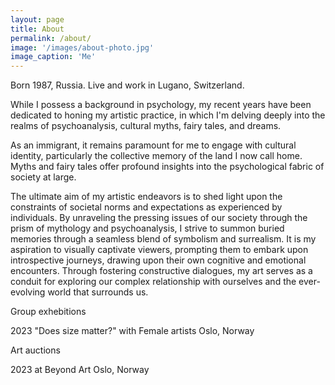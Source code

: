 ```yaml
---
layout: page
title: About
permalink: /about/
image: '/images/about-photo.jpg'
image_caption: 'Me'
---
```


Born 1987, Russia. Live and work in Lugano, Switzerland. 

While I possess a background in psychology, my recent years have been dedicated to honing my artistic practice, in which I'm delving deeply into the realms of psychoanalysis, cultural myths, fairy tales, and dreams.

As an immigrant, it remains paramount for me to engage with cultural identity, particularly the collective memory of the land I now call home. Myths and fairy tales offer profound insights into the psychological fabric of society at large.

The ultimate aim of my artistic endeavors is to shed light upon the constraints of societal norms and expectations as experienced by individuals. By unraveling the pressing issues of our society through the prism of mythology and psychoanalysis, I strive to summon buried memories through a seamless blend of symbolism and surrealism. It is my aspiration to visually captivate viewers, prompting them to embark upon introspective journeys, drawing upon their own cognitive and emotional encounters. Through fostering constructive dialogues, my art serves as a conduit for exploring our complex relationship with ourselves and the ever-evolving world that surrounds us.


Group exhebitions

2023 "Does size matter?" with Female artists Oslo, Norway

Art auctions

2023 at Beyond Art Oslo, Norway

<!--
<div class="gallery-box">
  <div class="gallery">
    <img src="/images/100.jpg" loading="lazy">
    <img src="/images/101.jpg" loading="lazy">
    <img src="/images/102.jpg" loading="lazy">
  </div>
  <em>Gallery / <a href="https://unsplash.com/" target="_blank">Unsplash</a></em>
</div>
-->